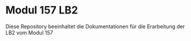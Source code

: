 Modul 157 LB2
======

Diese Repository beeinhaltet die Dokumentationen für die Erarbeitung der LB2 vom Modul 157
